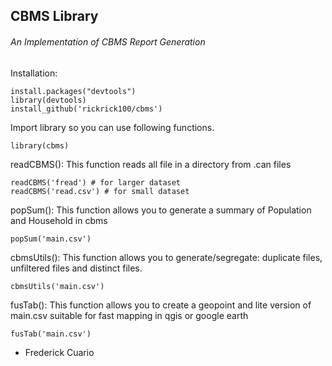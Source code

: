 ## CBMS Library
###### An Implementation of CBMS Report Generation

Installation:
```
install.packages("devtools")
library(devtools)
install_github('rickrick100/cbms')
```

Import library so you can use following functions.
```
library(cbms)
```
readCBMS(): This function reads all file in a directory from .can files
```
readCBMS('fread') # for larger dataset
readCBMS('read.csv') # for small dataset
```
popSum(): This function allows you to generate a summary of Population and Household in cbms
```
popSum('main.csv')
```
cbmsUtils(): This function allows you to generate/segregate: duplicate files, unfiltered files and distinct files.
```
cbmsUtils('main.csv')
```
fusTab(): This function allows you to create a geopoint and lite version of main.csv suitable for fast mapping in qgis or google earth
```
fusTab('main.csv')
```

- Frederick Cuario
